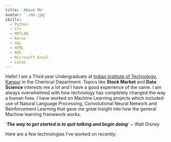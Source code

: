 ```yaml
---
title: 'About Me'
avatar: './me.jpg'
skills:
  - Python
  - C++
  - MATLAB
  - Keras
  - SQL
  - HTML
  - ROS
  - Microsoft Excel
  - Latex
---
```


Hello! I am a Third year Undergraduate at [Indian Institute of Technology, Kanpur](https://www.iitk.ac.in/) in the Chemical Department. Topics like **Stock Market** and **Data Science** interests me a lot and I have a good experience of the same. I am always overwhelmed with how technology has completely changed the way a human lives. I have worked on Machine Learning projects which included use of Natural Language Processing, Convolutional Neural Network and Reinforcement Learning that gave me great insight into how the general Machine learning framework works. 

'***The way to get started is to quit talking and begin doing***' ~ Walt Disney

Here are a few technologies I've worked on recently:
